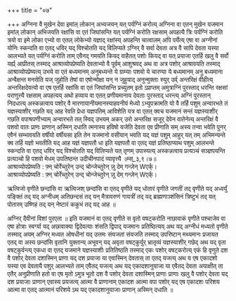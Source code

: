 +++
title = "०७"

+++
अग्निना वै मुखेन देवा इमांल् लोकान् अभ्यजयन् यत् पर्यग्निं करोत्य् अग्निना वा एतन् मुखेन यजमान इमांल् लोकान् अभिजयति रक्षांसि वा एतं जिघांसन्ति यत् पर्यग्निं करोति रक्षसाम् अपहत्यै त्रिः पर्यग्निं करोति त्रयो वा इमे लोका एभ्यो वा एतल् लोकेभ्यो यज्ञाद् रक्षांस्य् अपहन्ति चात्वालम् अपि पर्येत्य् एषा वा अग्नीनां योनिः स्कन्दति वा एतद् धविर् यद् विश्चोतति यद् विलिप्यते ऽग्निर् वै सर्वा देवता अत्र वै सापि देवता यस्या आलभ्यते यत् पर्यग्निं करोति ताम् एवैनद् गमयति कियद् वाहैतत् पशोः कियद् वा यत् प्रयाजा एतर्हि खलु वै सर्वो यर्ह्य् आप्रीतस् तस्माद् आश्राव्योपप्रेष्यति देवताभ्यो वै पूर्वम् आशुश्रवद् अथ वा अत्र पशोर् आश्रावयति तस्माद् आश्राव्योपप्रेष्यत्य् उभये वा एतं बध्यमानम् अनुबध्यन्ते ये ग्राम्याः पशवो ये चारण्या ये बध्यमानम् अनु बध्यमाना अन्वैक्षन्त मनसेति यज् जुहोति तेषां वा एषोन्मोक्षा यन् न जुहुयाद् अनुन्मुक्ताः स्युर् उर्व् अन्तरिक्षं वीहीत्य् अन्तरिक्षदेवत्यो वा एष एतर्हि रक्षांसि वा एतं जिघांसन्ति प्रच्युतम् इतो ऽप्राप्तम् अमुत्राग्निं पुरस्ताद् धरन्ति रक्षसां पराणुत्त्यै रक्षसाम् अपहत्यय् अथो हव्याय वा एतत् प्रणीयमानाय देवताः पुरस्ताद् धरन्त्य् अग्निं पुरस्तान् निदधात्य् अस्कन्नत्वाय पशोर् वै मारणायानीयमानस्याहवनीयं मेध्यो ऽभ्युपक्रामति यो वै तर्हि पशुम् अन्वारभते तं यज्ञस्याशीर् गछति यद् आह रेवति प्रेधा यज्ञपतिम् आविशेति यत्र वा एतत् क्वच यजमानं सन्तं यज्ञस्याशीर् गछति वपाश्रपणीभ्याम् अन्वारभते तत् स्विद् उभयम् अकर् उरो अन्तरिक्ष सजूर् देवेन वातेनेत्य् अन्तरिक्षं वै पशवो वातः प्राणः प्राणान् अस्मिन् दधाति त्मनास्य हविषो यजेति देवता एव प्रीणाति सम् अस्य तन्वा भवेति पुनर् एवैनं सम्भावयति वर्षीयो वर्षीयसा इति तेन यजमानो वसीयान् भवति यद् यज्ञं पशुम् आहुर् यत् तम् अभिमन्यन्ते क्व तर्हि यज्ञो भवतीति यद् आह यज्ञं यज्ञपतौ धा इति यज्ञपतौ वा एतद् यज्ञं प्रतिष्ठाप्याथ पशुम् आलभन्ते स्कन्दति वा एतद् धविर् यद् विश्चोतति यद् विलिप्यते यत् तृणम् उपास्यत्य् अस्कन्नत्वाय प्रत्यञ्चं सञ्ज्ञपयन्ति प्रत्यञ्चो हि पशवो मेधम् उपतिष्ठन्त उदीचीनपादं व्यावृत्त्यै ॥म्स्_३,९।७॥  
आश्राव्योपप्रेष्यति : फ़्न् चोर्रेच्तुरेन् उन्द् चोन्जेच्तुरेन् ज़ु देम् गन्ज़ेन् Wएर्क्।  
आश्राव्योपप्रेष्यति : फ़्न् चोर्रेच्तुरेन् उन्द् चोन्जेच्तुरेन् ज़ु देम् गन्ज़ेन् Wएर्क्।  
    
ऋत्विजो वृणीते छन्दांसि वा ऋत्विजश् छन्दांसि वा एतद् वृणीते यद् धोतारं वृणीते जगतीं तद् वृणीते यद् अध्वर्युं पङ्क्तिं तद् यद् अग्नीधम् अतिछन्दसं तद् यन् मैत्रावरुणं गायत्रीं तद् यद् ब्राह्मणाञ्शंसिनं त्रिष्टुभं तद् यत् पोतारम् उष्णिहं तद् यन् नेष्टारं ककुभं तद् यद् आह ॥  
    
अग्निर् दैवीनां विशां पुरएता ॥ इति यजमानं वा एतद् वृणीते स वृतो वषट्करोति नाछावाकं वृणीते पश्चाजेव वा एषा होत्राः स्वर्ग्या यद् अछावाक्या द्विदेवत्याः शंसति द्विपाद् यजमानः प्रतिष्ठित्यय् अथ यद् अग्नीधं मध्यतो वृणीते तस्माद् अयम् अग्निर् मध्यत ओषधीनां यद् उत्तमः संयजतां संयजति तस्माद् उपरिष्टान् मथ्यमानः प्रजायत एतद् वा अस्य छन्दांसि वृतानि युक्तान्य् अभूवन् यद् अवृता वषट्कुर्युर् भ्रातृव्यं यज्ञस्याशीर् गछेद् अथ यद् वृता वषट्कुर्वन्त्य् एकधा वा एतद् यजमाने यज्ञस्याशीः प्रतितिष्ठति तस्माद् एकः पशोर् वषट्करोत्य् एकं हि वृणुते दश वै पशोर् देवता दशास्मिन् प्राणा यद् दश प्रयाजा या एवास्मिन् देवतास् ता एतद् यजत्य् अथ य एष एकादशो यस्या एव देवतायै पशुर् आलभ्यते ताम् एवैतद् यजत्य् अथ यद् एकादशानुयाजा या एवैतद् देवता अयाक्षीत् ता एतैर् अनुप्रीणाति हतो वा एष मृतो ऽमुत्र भूतो दश वै पशोर् देवता दशास्मिन् प्राणाः प्राणाः खलु वै पशोर् देवता यद् दश प्रयाजाः प्राणान् एवास्य प्रयजत्य् आत्मा वै प्राणानाम् एकादश आत्मा वपा पशोर् यद् एष एकादशः परिशय आत्मा वा एतद् आत्मानं परिशये ऽथ यद् एकादशानुयाजाः प्राणान् अस्मिन् दधाति ॥  
    
